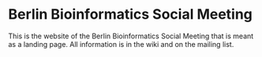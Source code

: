 # Berlin Bioinformatics Social Meeting

This is the website of the Berlin Bioinformatics Social Meeting that is meant as a landing page. All information is in the wiki and on the mailing list.

